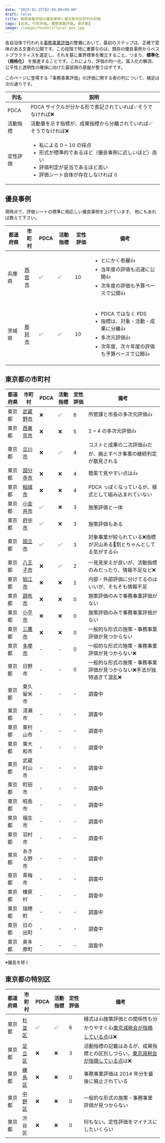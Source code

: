 ```yaml
---
date: "2025-01-25T02:40:00+09:00"
draft: false
title: 事務事業評価の優良事例と東京都市区町村の評価
tags: [日本, 行政評価, 事務事業評価, 東京都]
image: /images/headers/local-gov.jpg
---
```


各自治体で行われる[事務事業評価](https://laws.e-gov.go.jp/law/413AC0000000086)の整備において、最初のステップは、正確で意味のある文書の公開です。この段階で特に重要なのは、既存の優良事例からベストプラクティスを選定し、それを基に業界標準を確立すること、つまり、**標準化（規格化）** を推進することです。これにより、評価の均一化、属人化の解消、公平性と透明性の確保に向けた最低限の基盤が整うはずです。

このページに登場する「事務事業評価」の評価に関する表の列について、補足は次の通りです。

列名 | 説明
--|--
PDCA | PDCA サイクルが分かる形で表記されていれば✅そうでなければ❌
活動指標 | 活動量を示す指標が、成果指標から分離されていれば✅そうでなければ❌
定性評価 | <ul><li>私による 0 ~ 10 の採点</li><li>形式が標準的であるほど（優良事例に近しいほど）高い</li><li>評価判定が妥当であるほど高い</li><li>評価シート自体が存在しなければ 0</li></ul>

## 優良事例

現時点で、評価シートの標準に相応しい優良事例を上げています。
他にもあれば教えて下さい。

都道府県 | 市町村 | PDCA | 活動指標 | 定性評価 | 備考
--|--|--|--|--|--
兵庫県 | [西宮市](https://www.nishi.or.jp/shisei/gyoseikeiei/gyoseihyoka/hyokakekka.html) | ✅ | ✅ | 10 | <ul><li>とにかく奇麗👍</li><li>当年度の評価も迅速に公開👍</li><li>次年度の評価も予算ベースで公開👍</li></ul>
茨城県 | [那珂市](https://www.city.naka.lg.jp/gyousei/gyouzaisei-kaikaku/gyouseihyouka/kekka/r05/page009899.html) | ✅ | ✅ | 10 | <ul><li>PDCA ではなく PDS</li><li>指標は、対象・活動・成果に分離👍</li><li>多次元評価👍</li><li>次年度、次々年度の評価も予算ベースで公開👍</li></ul>

## 東京都の市町村

都道府県 | 市町村 | PDCA | 活動指標 | 定性評価 | 備考
--|--|--|--|--|--
東京都 | [武蔵野市](https://www.city.musashino.lg.jp/shiseijoho/shisaku_keikaku/sogoseisakubu_shisaku_keikaku/gyoseihyokaseido/jimujigyo_hojokinminaoshi/jimujigyo_hojokin_hyoka/index.html) | ❌ | ✅ | 6 | 所管課と市長の多次元評価👍
東京都 | [西東京市](https://www.city.nishitokyo.lg.jp/siseizyoho/sesaku_keikaku/jigyou_hyouka/index.html) | ❌ | ❌ | 5 | 2 ~ 4 の多次元評価👍
東京都 | [立川市](https://www.city.tachikawa.lg.jp/shisei/sesaku/1006562/1006673/index.html) | ❌ | ✅ | 4 | コストと成果の二次評価👍だが、廃止すべき事業の継続判定が散見される
東京都 | [国分寺市](https://www.city.kokubunji.tokyo.jp/shisei/shiryou/gyouzaisei/1020308/index.html) | ❌ | ❌ | 4 | 簡素で見やすい点は👍
東京都 | [稲城市](https://www.city.inagi.tokyo.jp/smph/shisei/keikaku_hokoku/gyousei/sinkoukaikeiseido_jimujigyouhyouka.html) | ❌ | ❌ | 4 | PDCA っぽくなっているが、様式として組み込まれていない
東京都 | [小金井市](https://www.city.koganei.lg.jp/smph/shisei/zaiseiyosan/kaikaku/hyoukasaikouchikur4/D01016012022100.html) | ✅ | ❌ | 3 | 施策評価と一体
東京都 | [府中市](https://www.city.fuchu.tokyo.jp/gyosei/kekaku/kekaku/gyosei/gyosehyoka/index.html) | ✅  | ❌ | 3 | 施策評価もある
東京都 | [国立市](https://www.city.kunitachi.tokyo.jp/shisei/zaisei/1/2/index.html) | ✅ | ✅ | 3 | 対象事業が絞られている❌指標が沢山ある🤔割とちゃんとしてる気がする👍
東京都 | [八王子市](https://www.city.hachioji.tokyo.jp/shisei/001/004/004/002/p034392.html) | ❌ | ✅ | 2 | 一見見栄えが良いが、活動指標のみだったり、情報不足など❌
東京都 | [狛江市](https://www.city.komae.tokyo.jp/index.cfm/46,0,362,3163,html) | ❌ | ❌ | 1 | 内部・外部評価に分けてるのはいいが、そもそも情報不足
東京都 | [調布市](https://www.city.chofu.lg.jp/shiseijouhou/seisaku/seika/index.html) | ❌ | ❌ | 0 | 施策評価のみで事務事業評価がない
東京都 | [小平市](https://www.city.kodaira.tokyo.jp/kurashi/071/071864.html) | ❌ | ❌ | 0 | 施策評価のみで事務事業評価がない
東京都 | [三鷹市](https://www.city.mitaka.lg.jp/c_categories/index05009005.html) | ❌ | ❌ | 0 | 一般的な形式の施策・事務事業評価が見つからない
東京都 | [多摩市](https://www.city.tama.lg.jp/shisei/keikaku/kaikaku/hyouka/index.html) | - | - | 0 | 一般的な形式の施策・事務事業評価が見つからない❌
東京都 | 日野市  | - | - | 0 | 一般的な形式の施策・事務事業評価が見つからない❌手法が独特過ぎて混乱❌
東京都 | 東久留米市 | - | - | - | 調査中
東京都 | 清瀬市 | - | - | - | 調査中
東京都 | 東村山市 | - | - | - | 調査中
東京都 | 東大和市 | - | - | - | 調査中
東京都 | 武蔵村山市 | - | - | - | 調査中
東京都 | 町田市 | - | - | - | 調査中
東京都 | 昭島市 | - | - | - | 調査中
東京都 | 福生市 | - | - | - | 調査中
東京都 | 羽村市 | - | - | - | 調査中
東京都 | あきる野市 | - | - | - | 調査中
東京都 | 青梅市 | - | - | - | 調査中
東京都 | 檜原村 | - | - | - | 調査中
東京都 | 瑞穂町 | - | - | - | 調査中
東京都 | 日の出町 | - | - | - | 調査中
東京都 | 奥多摩町 | - | - | - | 調査中

※離島を除く

## 東京都の特別区

都道府県 | 市町村 | PDCA | 活動指標 | 定性評価 | 備考
--|--|--|--|--|--
東京都 | [杉並区](https://www.city.suginami.tokyo.jp/kusei/gyouseikaikaku/gyouseihyoka/index.html) | ✅ | ✅ | 6 | 様式は👍施策評価との関係性も分かりやすく👍[東京減税会が指摘している点](https://note.com/tokyo_genzeikai/n/nde7d1e8fc423)は❌
東京都 | [足立区](https://www.city.adachi.tokyo.jp/ku/kuse/gyosehyoka/index.html) | ❌ | ❌ | 3 | 活動指標の記載はあるが、成果指標との区別しづらい。[東京減税会が指摘している点](https://note.com/tokyo_genzeikai/n/nde7d1e8fc423)は❌
東京都 | [練馬区](https://www.city.nerima.tokyo.jp/kusei/gyokaku/kokakensyo/senryaku/gyosei_hyoka/index.html) | ❌ | ❌ | 0 | 事務事業評価は 2014 年分を最後に廃止されている
東京都 | [中野区](https://www.city.tokyo-nakano.lg.jp/kusei/kousou/seido/gyousei/gyouseihyouka/index.html) | ❌ | ❌ | 0 | 一般的な形式の施策・事務事業評価が見つからない
東京都 | 渋谷区 | ❌ | ❌ | 0 | 何もない。定性評価をマイナスにしたいくらい
